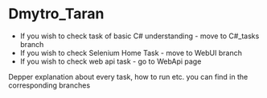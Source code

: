 # Dmytro_Taran

* If you wish to check task of basic C# understanding - move to C#_tasks branch
* If you wish to check Selenium Home Task - move to WebUI branch
* If you wish to check web api task - go to WebApi page

Depper explanation about every task, how to run etc. you can find in the corresponding branches
